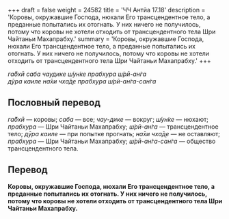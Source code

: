 +++
draft = false
weight = 24582
title = 'ЧЧ Антйа 17.18'
description = 'Коровы, окружавшие Господа, нюхали Его трансцендентное тело, а преданные попытались их отогнать. У них ничего не получилось, потому что коровы не хотели отходить от трансцендентного тела Шри Чайтаньи Махапрабху.'
summary = 'Коровы, окружавшие Господа, нюхали Его трансцендентное тело, а преданные попытались их отогнать. У них ничего не получилось, потому что коровы не хотели отходить от трансцендентного тела Шри Чайтаньи Махапрабху.'
+++

_га̄бхӣ саба чаудике ш́ун̇ке прабхура ш́рӣ-ан̇га  
дӯра каиле на̄хи чха̄д̣е прабхура ш́рӣ-ан̇га-сан̇га_

## Пословный перевод

_га̄бхӣ_ — коровы; _саба_ — все; _чау_\-_дике_ — вокруг; _ш́ун̇ке_ — нюхают; _прабхура_ — Шри Чайтаньи Махапрабху; _ш́рӣ_\-_ан̇га_ — трансцендентное тело; _дӯра_ _каиле_ — при попытке прогнать; _на̄хи_ _чха̄д̣е_ — не оставляют; _прабхура_ — Шри Чайтаньи Махапрабху; _ш́рӣ_\-_ан̇га_\-_сан̇га_ — общество трансцендентного тела.

## Перевод

**Коровы, окружавшие Господа, нюхали Его трансцендентное тело, а преданные попытались их отогнать. У них ничего не получилось, потому что коровы не хотели отходить от трансцендентного тела Шри Чайтаньи Махапрабху.**
